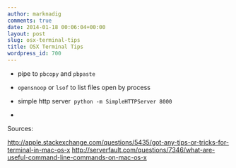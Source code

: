 ```yaml
---
author: marknadig
comments: true
date: 2014-01-18 00:06:04+00:00
layout: post
slug: osx-terminal-tips
title: OSX Terminal Tips
wordpress_id: 700
---
```



	
  * pipe to `pbcopy` and `pbpaste`

	
  * `opensnoop` or `lsof` to list files open by process

	
  * simple http server  `python -m SimpleHTTPServer 8000`

	
  * 

Sources:

http://apple.stackexchange.com/questions/5435/got-any-tips-or-tricks-for-terminal-in-mac-os-x
http://serverfault.com/questions/7346/what-are-useful-command-line-commands-on-mac-os-x
